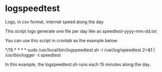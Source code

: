 # logspeedtest
Logs, in csv format, internet speed along the day

This script logs generate one file per day like as speedtest-yyyy-mm-dd.txt

You can use this script in crontab as the example below:

*/15 * * * * sudo /usr/local/bin/logspeedtest.sh -l /var/log/speedtest 2>&1 | /usr/bin/logger -t speedtest

In this example, the logspeedtest.sh runs each 15 minutes along the day.

